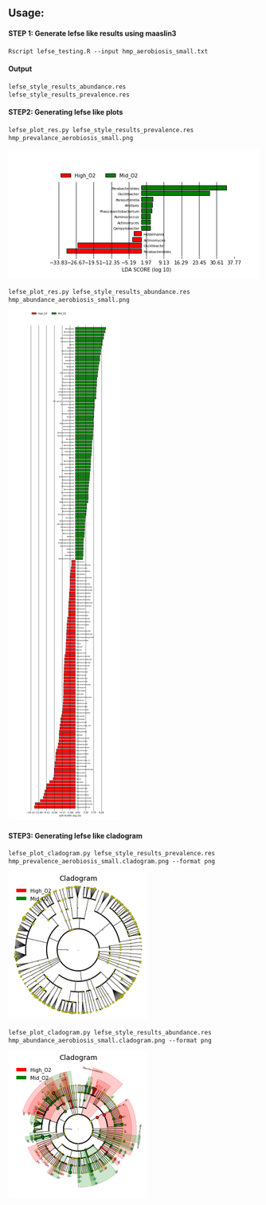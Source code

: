 ## Usage: 

#### STEP 1: Generate lefse like results using maaslin3
```
Rscript lefse_testing.R --input hmp_aerobiosis_small.txt
```
#### Output 
```
lefse_style_results_abundance.res
lefse_style_results_prevalence.res
```

#### STEP2:  Generating lefse like plots 
```
lefse_plot_res.py lefse_style_results_prevalence.res hmp_prevalance_aerobiosis_small.png
```
![hmp_prevalance_aerobiosis_small](./output/hmp_prevalance_aerobiosis_small.png)

```
lefse_plot_res.py lefse_style_results_abundance.res hmp_abundance_aerobiosis_small.png
```
![hmp_abundance_aerobiosis_small](./output/hmp_abundance_aerobiosis_small.png)

#### STEP3:  Generating lefse like cladogram 
```
lefse_plot_cladogram.py lefse_style_results_prevalence.res hmp_prevalence_aerobiosis_small.cladogram.png --format png
```
![hmp_prevalence_aerobiosis_small.cladogram](./output/hmp_prevalence_aerobiosis_small.cladogram.png)

```
lefse_plot_cladogram.py lefse_style_results_abundance.res hmp_abundance_aerobiosis_small.cladogram.png --format png
```
![hmp_abundance_aerobiosis_small.cladogram](./output/hmp_abundance_aerobiosis_small.cladogram.png)
